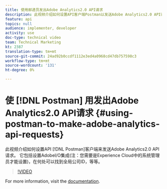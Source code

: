 ```yaml
---
title: 使用邮递员发出Adobe Analytics2.0 API请求
description: 此视频介绍如何设置API客户端Postman以发送Adobe Analytics2.0 API请求。 它包括设置AdobeI/O集成(注意——您需要Experience Cloud的系统管理员来设置此集成)、在何处查找全局公司ID等。
feature: api
topics: null
audience: implementer, developer
activity: use
doc-type: technical video
team: Technical Marketing
kt: 2387
translation-type: tm+mt
source-git-commit: 24ad92b0ccdf1112e3ed4a0968cd47db757598c3
workflow-type: tm+mt
source-wordcount: '131'
ht-degree: 0%

---
```



# 使 [!DNL Postman] 用发出Adobe Analytics2.0 API请求 {#using-postman-to-make-adobe-analytics-api-requests}

此视频介绍如何设置API [!DNL Postman]客户端来发送Adobe Analytics2.0 API请求。 它包括设置AdobeI/O集成(注：您需要是Experience Cloud中的系统管理员才能设置)，在何处可以找到全局公司ID，等等。

>[!VIDEO](https://video.tv.adobe.com/v/25889/?quality=12)

For more information, visit the [documentation](https://www.adobe.io/apis/experiencecloud/analytics/docs.html#!AdobeDocs/analytics-2.0-apis/master/oauth-postman.md).
